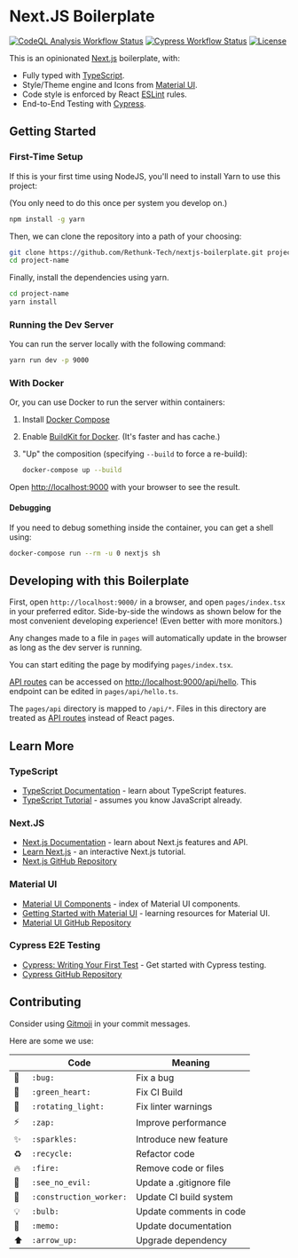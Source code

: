 # Next.JS Boilerplate

[![CodeQL Analysis Workflow Status](https://github.com/Rethunk-Tech/nextjs-boilerplate/actions/workflows/codeql-analysis.yml/badge.svg)](https://github.com/Rethunk-Tech/nextjs-boilerplate/actions)
[![Cypress Workflow Status](https://github.com/Rethunk-Tech/nextjs-boilerplate/actions/workflows/cypress-ubuntu.yml/badge.svg)](https://github.com/Rethunk-Tech/nextjs-boilerplate/actions)
[![License](https://badgen.net/badge/License/CC-BY-NC-SA-2.0/blue)](https://github.com/Rethunk-Tech/nextjs-boilerplate/blob/main/LICENSE.txt)

This is an opinionated [Next.js](https://nextjs.org/) boilerplate, with:

- Fully typed with [TypeScript](https://www.typescriptlang.org/).
- Style/Theme engine and Icons from [Material UI](https://mui.com/).
- Code style is enforced by React [ESLint](https://eslint.org/) rules.
- End-to-End Testing with [Cypress](https://www.cypress.io/).

## Getting Started

### First-Time Setup

If this is your first time using NodeJS, you'll need to install Yarn to use this project:

(You only need to do this once per system you develop on.)

```bash
npm install -g yarn
```

Then, we can clone the repository into a path of your choosing:

```bash
git clone https://github.com/Rethunk-Tech/nextjs-boilerplate.git project-name
cd project-name
```

Finally, install the dependencies using yarn.

```bash
cd project-name
yarn install
```

### Running the Dev Server

You can run the server locally with the following command:

```bash
yarn run dev -p 9000
```

### With Docker

Or, you can use Docker to run the server within containers:

1. Install [Docker Compose](https://docs.docker.com/compose/install/)

1. Enable [BuildKit for Docker](https://docs.docker.com/develop/develop-images/build_enhancements/#to-enable-buildkit-builds). (It's faster and has cache.)

1. "Up" the composition (specifying `--build` to force a re-build):

    ```bash
    docker-compose up --build
    ```

Open [http://localhost:9000](http://localhost:9000) with your browser to see the result.

#### Debugging

If you need to debug something inside the container, you can get a shell using:

```bash
docker-compose run --rm -u 0 nextjs sh
```

## Developing with this Boilerplate

First, open `http://localhost:9000/` in a browser, and open `pages/index.tsx` in your preferred editor. Side-by-side the windows as shown below for the most convenient developing experience! (Even better with more monitors.)

Any changes made to a file in `pages` will automatically update in the browser as long as the dev server is running.

You can start editing the page by modifying `pages/index.tsx`.

[API routes](https://nextjs.org/docs/api-routes/introduction) can be accessed on [http://localhost:9000/api/hello](http://localhost:9000/api/hello). This endpoint can be edited in `pages/api/hello.ts`.

The `pages/api` directory is mapped to `/api/*`. Files in this directory are treated as [API routes](https://nextjs.org/docs/api-routes/introduction) instead of React pages.

## Learn More

### TypeScript

- [TypeScript Documentation](https://www.typescriptlang.org/docs/) - learn about TypeScript features.
- [TypeScript Tutorial](https://www.typescripttutorial.net/) - assumes you know JavaScript already.

### Next.JS

- [Next.js Documentation](https://nextjs.org/docs) - learn about Next.js features and API.
- [Learn Next.js](https://nextjs.org/learn) - an interactive Next.js tutorial.
- [Next.js GitHub Repository](https://github.com/vercel/next.js/)

### Material UI

- [Material UI Components](https://mui.com/material-ui/) - index of Material UI components.
- [Getting Started with Material UI](https://mui.com/material-ui/getting-started/learn/) - learning resources for Material UI.
- [Material UI GitHub Repository](https://github.com/mui/material-ui)

### Cypress E2E Testing

- [Cypress: Writing Your First Test](https://docs.cypress.io/guides/getting-started/writing-your-first-test) - Get started with Cypress testing.
- [Cypress GitHub Repository](https://github.com/cypress-io/cypress)

## Contributing

Consider using [Gitmoji](htpps://gitmoji.dev) in your commit messages.

Here are some we use:

||Code|Meaning
|-|-|-|
| :bug: | `:bug:` | Fix a bug
| :green_heart: | `:green_heart:` | Fix CI Build
| :rotating_light: | `:rotating_light:` | Fix linter warnings
| :zap: | `:zap:` | Improve performance
| :sparkles: | `:sparkles:` | Introduce new feature
| :recycle: | `:recycle:` | Refactor code
| :fire: | `:fire:` | Remove code or files
| :see_no_evil: | `:see_no_evil:` | Update a .gitignore file
| :construction_worker: | `:construction_worker:` | Update CI build system
| :bulb: | `:bulb:` | Update comments in code
| :memo: | `:memo:` | Update documentation
| :arrow_up: | `:arrow_up:` | Upgrade dependency